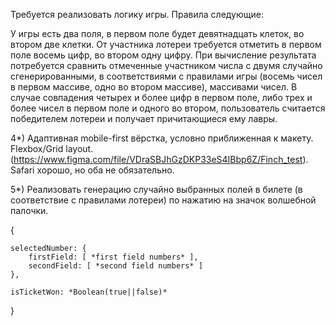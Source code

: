 Требуется реализовать логику игры. Правила следующие: 



У игры есть два поля, в первом поле будет девятнадцать клеток, во втором две клетки. От участника лотереи требуется отметить в первом поле восемь цифр, во втором одну цифру. При вычисление результата потребуется сравнить отмеченные участником числа с двумя случайно сгенерированными, в соответствиями с правилами игры (восемь чисел в первом массиве, одно во втором массиве), массивами чисел. В случае совпадения четырех и более цифр в первом поле, либо трех и более чисел в первом поле и одного во втором, пользователь считается победителем лотереи и получает причитающиеся ему лавры.


4*) Адаптивная mobile-first вёрстка, условно приближенная к макету. Flexbox/Grid layout. (https://www.figma.com/file/VDraSBJhGzDKP33eS4IBbp6Z/Finch_test). Safari хорошо, но оба не обязательно.

5*) Реализовать генерацию случайно выбранных полей в билете (в соответствие с правилами лотереи) по нажатию на значок волшебной палочки.



{

    selectedNumber: {
        firstField: [ *first field numbers* ],
        secondField: [ *second field numbers* ]
    },

    isTicketWon: *Boolean(true||false)*

}
